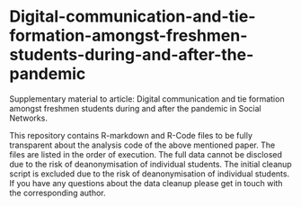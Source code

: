 # Digital-communication-and-tie-formation-amongst-freshmen-students-during-and-after-the-pandemic
Supplementary material to article: Digital communication and tie formation amongst freshmen students during and after the pandemic in Social Networks.

This repository contains R-markdown and R-Code files to be fully transparent about the analysis code of the above mentioned paper. The files are listed in the order of execution. The full data cannot be disclosed due to the risk of deanonymisation of individual students.
The initial cleanup script is excluded due to the risk of deanonymisation of individual students. If you have any questions about the data cleanup please get in touch with the corresponding author.
